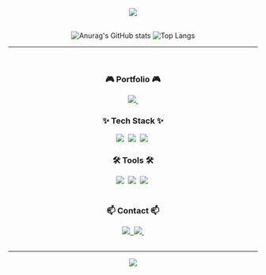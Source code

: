 <div align="center">
  <img src="https://capsule-render.vercel.app/api?type=waving&color=timeGradient&height=250&section=header&text=WELCOME%20HSD%20GitHub!!!&fontSize=70" />
</div>

<br>

<div align="center">
<div>
  
![Anurag's GitHub stats](https://github-readme-stats.vercel.app/api?username=HSD06040&show_icons=true&theme=tokyonight)
![Top Langs](https://github-readme-stats.vercel.app/api/top-langs/?username=HSD06040&layout=compact&theme=tokyonight)

</div>

---

<br>

<h3 align="center">🎮 Portfolio 🎮</h3>
<div align="center">
   <a href="https://www.notion.so/Projects-1ac09522f1c6806481fec0fc2180fd38">
    <img src="https://img.shields.io/badge/Portfolio-000000?style=for-the-badge&logo=gamedeveloper&logoColor=white" />&nbsp
  </a>
</div>

<h3 align="center">✨ Tech Stack ✨</h3>
<div align="center">
  <img src="https://img.shields.io/badge/unity-000000.svg?style=for-the-badge&logo=unity&logoColor=white" />&nbsp
  <img src="https://img.shields.io/badge/firebase-DD2C00?style=for-the-badge&logo=firebase&logoColor=white" />&nbsp
  <img src="https://img.shields.io/badge/googleadmob-5A45FF?style=for-the-badge&logo=googleadmob&logoColor=white" />&nbsp  
</div>

<h3 align="center">🛠 Tools 🛠</h3>
<div align="center">
  <img src="https://img.shields.io/badge/github-%23121011.svg?style=for-the-badge&logo=github&logoColor=white" />&nbsp
  <img src="https://img.shields.io/badge/notion-F98309.svg?style=for-the-badge&logo=notion&logoColor=white" />&nbsp
  <img src="https://img.shields.io/badge/googledrive-4285F4.svg?style=for-the-badge&logo=googledrive&logoColor=white" />&nbsp
</div>

<br>

<h3 align="center">📫 Contact 📫</h3>
<div align="center">
  <a href="https://velog.io/@hsd0604/posts">
    <img src="https://img.shields.io/badge/Velog-1EBC8F?style=for-the-badge&logo=velog&logoColor=white" />&nbsp
  </a>
  <a href="mailto:tinto0604@gmail.com">
    <img
      src="https://img.shields.io/badge/tinto0604@gmail.com-D14836?style=for-the-badge&logo=gmail&logoColor=white"/>&nbsp
  </a>
</div>

<br>

---

<div align="center">
  <img src="https://github.com/HSD06040/HSD06040/blob/output/github-snake-dark.svg">
</div>
